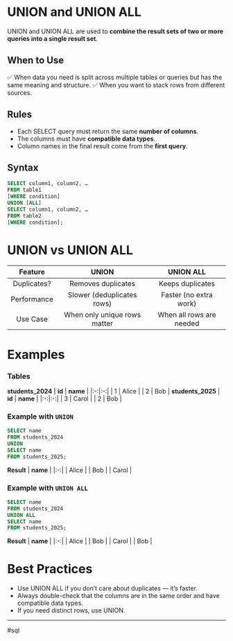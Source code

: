 # UNION and UNION ALL

UNION and UNION ALL are used to **combine the result sets of two or more queries into a single result set**.

## When to Use
✅ When data you need is split across multiple tables or queries but has the same meaning and structure. ✅ When you want to stack rows from different sources.

## Rules
* Each SELECT query must return the same **number of columns**.
* The columns must have **compatible data types**.
* Column names in the final result come from the **first query**.

## Syntax

```sql
SELECT column1, column2, …
FROM table1
[WHERE condition]
UNION [ALL]
SELECT column1, column2, …
FROM table2
[WHERE condition];
```

# UNION vs UNION ALL
| **Feature** | UNION | UNION ALL |
|:-:|:-:|:-:|
| Duplicates? | Removes duplicates | Keeps duplicates |
| Performance | Slower (deduplicates rows) | Faster (no extra work) |
| Use Case | When only unique rows matter | When all rows are needed |

# Examples
### Tables

**students_2024**
| **id** | **name** |
|:-:|:-:|
| 1 | Alice |
| 2 | Bob |
**students_2025**
| **id** | **name** |
|:-:|:-:|
| 3 | Carol |
| 2 | Bob |

### Example with `UNION`

```sql
SELECT name
FROM students_2024
UNION
SELECT name
FROM students_2025;
```

**Result**
| **name** |
|:-:|
| Alice |
| Bob |
| Carol |

### Example with `UNION ALL`

```sql
SELECT name
FROM students_2024
UNION ALL
SELECT name
FROM students_2025;
```

**Result**
| **name** |
|:-:|
| Alice |
| Bob |
| Carol |
| Bob |

# Best Practices
* Use UNION ALL if you don’t care about duplicates — it’s faster.
* Always double-check that the columns are in the same order and have compatible data types.
* If you need distinct rows, use UNION.

---

#sql